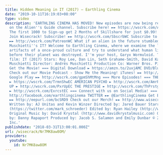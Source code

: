 ```yaml
---
title: Hidden Meaning in IT (2017) – Earthling Cinema
date: "2019-10-11T16:19:03+08:00"
type: video
description: 'EARTHLING CINEMA HAS MOVED! New episodes are now being released only
  on the Alien''s Guide channel. Subscribe here! ►► https://wscrk.com/AliensGuide
  The first 1000 to Sign-up get 2 Months of Skillshare for just $0.99! ►► https://wscrk.com/SklShEC6
  Join Wisecrack! Subscribe! ►► http://wscrk.com/SbscrbWC Subscribe to WisecrackPLUS
  ►► http://wscrk.com/PatreonWC What if an alien in the future stumbled upon Andrés
  Muschietti''s IT? Welcome to Earthling Cinema, where we examine the last remaining
  artifacts of a once-proud culture and try to understand what human lives were like
  before their planet was destroyed. I''m your host, Garyx Wormuloid. This week''s
  film: IT (2017) Stars: Roy Lee, Dan Lin, Seth Grahame-Smith, David Katzenberg, Barbara
  Muschietti Director: Andrés Muschietti Production Co: Warner Bros. Pictures ===
  Get the Movie! === Digital Download ► https://amzn.to/2uxjAMC DVD/Blu-ray ► https://amzn.to/2GTfQrm
  Check out our Movie Podcast - Show Me the Meaning! iTunes! ►► http://wscrk.com/ituShMtMng
  Google Play ►► http://wscrk.com/gpmShMtMng === More Episodes! === THE TRUMAN SHOW
  ► https://wscrk.com/TrmnShwEC AMERICAN PSYCHO ► http://wscrk.com/AmrPsyEC Pixar''s
  UP ► http://wscrk.com/PxrUpEC THE PRESTIGE ► http://wscrk.com/ThPrstgEC THE EXORCIST
  ► http://wscrk.com/ExrcstEC === Connect with us on Social Media! === FACEBOOK ►►
  http://facebook.com/earthlingcinema TWITTER ►► @EarthlingCinema Get Email Alerts
  ►► http://eepurl.com/bcSRD9 Check out our Merch! ►► http://www.wisecrackstore.com
  Written by: AJ Unitas and Kevin Winzer Directed by: Jared Bauer Starring: Mark Schroeder
  (https://twitter.com/mark_schroeder) Edited by: Ryan Hailey (http://www.ryanhaileydotcom.com/)
  Original Music by: David Krystal (http://www.davidkrystalmusic.com) Opening Animation
  by: Danny Rapaport Produced by: Jacob S. Salamon and Emily Dunbar © 2018 Wisecrack,
  Inc.'
publishdate: "2018-03-31T13:00:01.000Z"
url: /wisecrack/Nr7MK8aw8OM/
providers:
  youtube:
    id: Nr7MK8aw8OM
---
```

